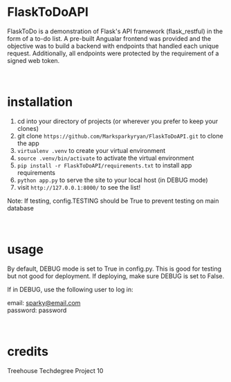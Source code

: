 # FlaskToDoAPI

FlaskToDo is a demonstration of Flask's API framework (flask_restful) in the form of a to-do list. A pre-built Angualar frontend was provided and the objective was to build a 
backend with endpoints that handled each unique request. Additionally, all endpoints were protected by the requirement of a signed web token.


<br/>

# installation

1. cd into your directory of projects (or wherever you prefer to keep your clones)
2. git clone ```https://github.com/Marksparkyryan/FlaskToDoAPI.git``` to clone the app
3. ```virtualenv .venv``` to create your virtual environment
4. ```source .venv/bin/activate``` to activate the virtual environment
5. ```pip install -r FlaskToDoAPI/requirements.txt``` to install app requirements
6. ```python app.py``` to serve the site to your local host (in DEBUG mode)
7. visit ```http://127.0.0.1:8000/``` to see the list! 

Note: If testing, config.TESTING should be True to prevent testing on main database 

<br/>

# usage

By default, DEBUG mode is set to True in config.py. This is good for testing but not good for deployment. If deploying, make sure
DEBUG is set to False.

If in DEBUG, use the following user to log in:

email: sparky@email.com<br/>
password: password


<br/>


# credits

Treehouse Techdegree Project 10
